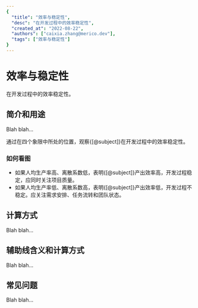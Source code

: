 ```yaml
---
{
  "title": "效率与稳定性",
  "desc": "在开发过程中的效率稳定性",
  "created_at": "2022-08-22",
  "authors": ["caixia.zhang@merico.dev"],
  "tags": ["效率与稳定性"]
}
---
```

# 效率与稳定性

在开发过程中的效率稳定性。

## 简介和用途

Blah blah...

<div data-section="abstract">

通过在四个象限中所处的位置，观察{[@subject]}在开发过程中的效率稳定性。

<div data-section="how-to-read-chart">

### 如何看图

- 如果人均生产率高、离散系数低，表明{[@subject]}产出效率高，开发过程稳定，应同时关注项目质量。
- 如果人均生产率低、离散系数高，表明{[@subject]}产出效率低，开发过程不稳定。应关注需求安排、任务流转和团队状态。

</div>

</div>

## 计算方式

Blah blah...

## 辅助线含义和计算方式

Blah blah...

## 常见问题

Blah blah...
